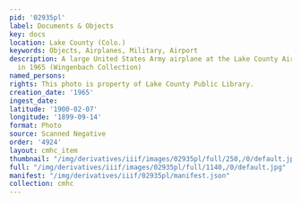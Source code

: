```yaml
---
pid: '02935pl'
label: Documents & Objects
key: docs
location: Lake County (Colo.)
keywords: Objects, Airplanes, Military, Airport
description: A large United States Army airplane at the Lake County Airport for tests
  in 1965 (Wingenbach Collection)
named_persons: 
rights: This photo is property of Lake County Public Library.
creation_date: '1965'
ingest_date: 
latitude: '1900-02-07'
longitude: '1899-09-14'
format: Photo
source: Scanned Negative
order: '4924'
layout: cmhc_item
thumbnail: "/img/derivatives/iiif/images/02935pl/full/250,/0/default.jpg"
full: "/img/derivatives/iiif/images/02935pl/full/1140,/0/default.jpg"
manifest: "/img/derivatives/iiif/02935pl/manifest.json"
collection: cmhc
---
```


